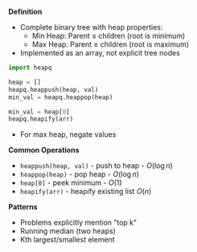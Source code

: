 **Definition**
- Complete binary tree with heap properties:
	- Min Heap: Parent $\leq$ children (root is minimum)
	- Max Heap: Parent $\geq$ children (root is maximum)
- Implemented as an array, not explicit tree nodes

```Python
import heapq

heap = []
heapq.heappush(heap, val)
min_val = heapq.heappop(heap)

min_val = heap[0]
heapq.heapify(arr)
```
- For max heap, negate values

**Common Operations**
- `heappush(heap, val)` - push to heap - $O (\log n)$ 
- `heappop(heap)` - pop heap - $O(\log n)$
- `heap[0]` - peek minimum - $O(1)$
- `heapify(arr)` - heapify existing list $O(n)$

**Patterns**
- Problems explicitly mention "top k"
- Running median (two heaps)
- Kth largest/smallest element





